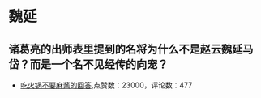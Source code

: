 # 魏延
## 诸葛亮的出师表里提到的名将为什么不是赵云魏延马岱？而是一个名不见经传的向宠？
- [吃火锅不要麻酱的回答](https://www.zhihu.com/question/326479761/answer/700284317),点赞数：23000，评论数：477
